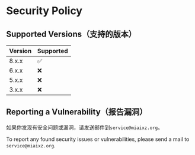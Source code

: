 # Security Policy

## Supported Versions（支持的版本）

| Version | Supported          |
|---------|--------------------|
| 8.x.x   | :white_check_mark: |
| 6.x.x   | :x:                |
| 5.x.x   | :x:                |
| 3.x.x   | :x:                |

## Reporting a Vulnerability（报告漏洞）

如果你发现有安全问题或漏洞，请发送邮件到`service@miaixz.org`。

To report any found security issues or vulnerabilities, please send a mail to `service@miaixz.org`.
 
